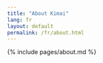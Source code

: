 ```yaml
---
title: "About Kimai"
lang: fr
layout: default
permalink: /fr/about.html
---
```


{% include pages/about.md %}